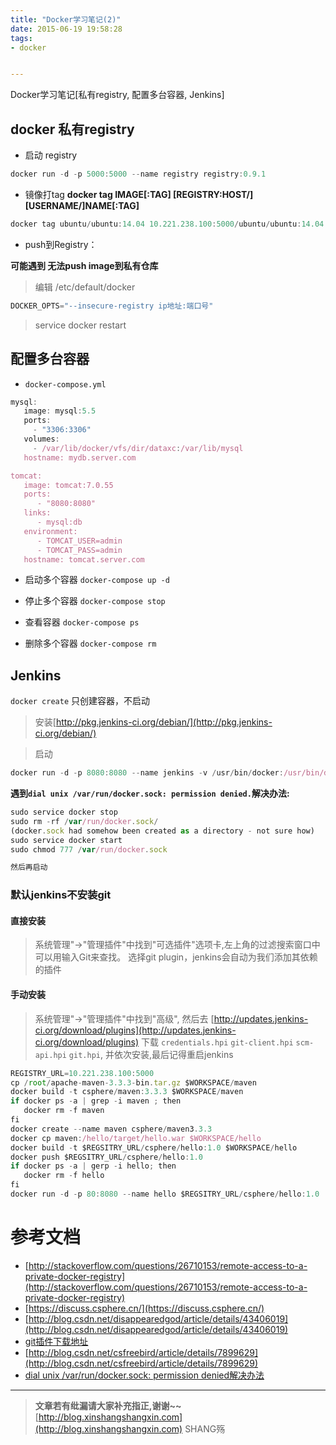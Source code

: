```yaml
---
title: "Docker学习笔记(2)"
date: 2015-06-19 19:58:28
tags:
- docker


---
```


Docker学习笔记[私有registry, 配置多台容器, Jenkins]
<!-- more -->



## docker 私有registry

- 启动 registry
```js
docker run -d -p 5000:5000 --name registry registry:0.9.1
```

- 镜像打tag
**docker tag IMAGE[:TAG] [REGISTRY:HOST/][USERNAME/]NAME[:TAG]**
```js
docker tag ubuntu/ubuntu:14.04 10.221.238.100:5000/ubuntu/ubuntu:14.04
```

- push到Registry：


**可能遇到 无法push image到私有仓库**
> 编辑 /etc/default/docker
```js
DOCKER_OPTS="--insecure-registry ip地址:端口号"
```
> service docker restart


## 配置多台容器
- `docker-compose.yml`

```js
mysql:
   image: mysql:5.5
   ports:
     - "3306:3306"
   volumes:
     - /var/lib/docker/vfs/dir/dataxc:/var/lib/mysql
   hostname: mydb.server.com

tomcat:
   image: tomcat:7.0.55
   ports:
      - "8080:8080"
   links:
      - mysql:db
   environment:
      - TOMCAT_USER=admin
      - TOMCAT_PASS=admin
   hostname: tomcat.server.com
```

- 启动多个容器
`docker-compose up -d`

- 停止多个容器
`docker-compose stop`

- 查看容器
`docker-compose ps`

- 删除多个容器
`docker-compose rm`


## Jenkins

`docker create` 只创建容器，不启动

> 安装[http://pkg.jenkins-ci.org/debian/](http://pkg.jenkins-ci.org/debian/)

> 启动

```js
docker run -d -p 8080:8080 --name jenkins -v /usr/bin/docker:/usr/bin/docker -v /var/run/docker.sock:/var/run/docker.sock jenkins
```
**遇到`dial unix /var/run/docker.sock: permission denied.`解决办法:**
```js
sudo service docker stop
sudo rm -rf /var/run/docker.sock/
(docker.sock had somehow been created as a directory - not sure how)
sudo service docker start
sudo chmod 777 /var/run/docker.sock

然后再启动
```

### 默认jenkins不安装git
#### 直接安装
>系统管理"->"管理插件"中找到"可选插件"选项卡,左上角的过滤搜索窗口中可以用输入Git来查找。
选择git plugin，jenkins会自动为我们添加其依赖的插件

#### 手动安装
>系统管理"->"管理插件"中找到"高级", 然后去 [http://updates.jenkins-ci.org/download/plugins](http://updates.jenkins-ci.org/download/plugins) 下载 `credentials.hpi` `git-client.hpi` `scm-api.hpi` `git.hpi`, 并依次安装,最后记得重启jenkins

```js
REGISTRY_URL=10.221.238.100:5000
cp /root/apache-maven-3.3.3-bin.tar.gz $WORKSPACE/maven
docker build -t csphere/maven:3.3.3 $WORKSPACE/maven
if docker ps -a | grep -i maven ; then
   docker rm -f maven
fi
docker create --name maven csphere/maven3.3.3
docker cp maven:/hello/target/hello.war $WORKSPACE/hello
docker build -t $REGSITRY_URL/csphere/hello:1.0 $WORKSPACE/hello
docker push $REGSITRY_URL/csphere/hello:1.0
if docker ps -a | gerp -i hello; then
   docker rm -f hello
fi
docker run -d -p 80:8080 --name hello $REGSITRY_URL/csphere/hello:1.0
```


# 参考文档
- [http://stackoverflow.com/questions/26710153/remote-access-to-a-private-docker-registry](http://stackoverflow.com/questions/26710153/remote-access-to-a-private-docker-registry)
- [https://discuss.csphere.cn/](https://discuss.csphere.cn/)
- [http://blog.csdn.net/disappearedgod/article/details/43406019](http://blog.csdn.net/disappearedgod/article/details/43406019)
- [git插件下载地址](http://updates.jenkins-ci.org/download/plugins)
- [http://blog.csdn.net/csfreebird/article/details/7899629](http://blog.csdn.net/csfreebird/article/details/7899629)
- [dial unix /var/run/docker.sock: permission denied解决办法](https://github.com/gliderlabs/registrator/issues/35#issuecomment-101493655)

-----------------------

> **文章若有纰漏请大家补充指正,谢谢~~**
> [http://blog.xinshangshangxin.com](http://blog.xinshangshangxin.com) SHANG殇

